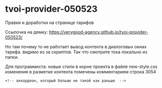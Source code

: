 # tvoi-provider-050523

Правки и доработки на странице тарифов

Ссылочка на демку: https://verygood-agency.github.io/tvoi-provider-050523/

Но там почему то не работает вывод контента в диалоговых окнах тарифа. видимо из за скриптов. Так что смотрите тока локально из папки.

Для программиста:
новые стили в корне проекта в файле new-style.css
изменения в разметке контента помечены комментарием строка 3054

    <!-- аккордеон, который больше не такой как раньше  -->
